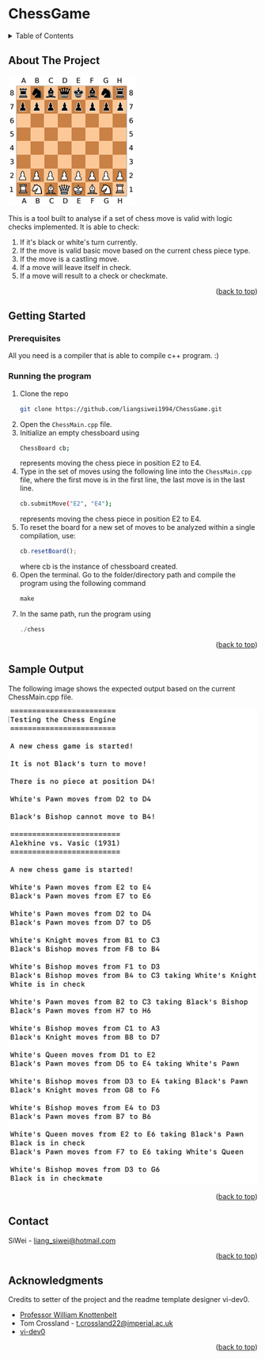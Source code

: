 <a name="readme-top"></a>

# ChessGame

<!-- TABLE OF CONTENTS -->
<details>
  <summary>Table of Contents</summary>
  <ol>
    <li><a href="#about-the-project">About The Project</a></li>
    <li>
      <a href="#getting-started">Getting Started</a>
      <ul>
        <li><a href="#prerequisites">Prerequisites</a></li>
        <li><a href="#running-the-program">Running the Program</a></li>
      </ul>
    </li>
    <li><a href="#sample-output">Sample Output</a></li>
    <li><a href="#contact">Contact</a></li>
    <li><a href="#acknowledgments">Acknowledgments</a></li>
  </ol>
</details>


<!-- ABOUT THE PROJECT -->
## About The Project

![Product Name Screen Shot][product-screenshot]

This is a tool built to analyse if a set of chess move is valid with logic checks implemented.
It is able to check:
1. If it's black or white's turn currently.
2. If the move is valid basic move based on the current chess piece type.
3. If the move is a castling move.
4. If a move will leave itself in check.
5. If a move will result to a check or checkmate.
<p align="right">(<a href="#readme-top">back to top</a>)</p>


<!-- GETTING STARTED -->
## Getting Started

### Prerequisites

All you need is a compiler that is able to compile c++ program. :)

### Running the program

1. Clone the repo
   ```sh
   git clone https://github.com/liangsiwei1994/ChessGame.git
   ```
2. Open the `ChessMain.cpp` file.
3. Initialize an empty chessboard using
   ```sh
   ChessBoard cb;
   ```
   represents moving the chess piece in position E2 to E4.
4. Type in the set of moves using the following line into the `ChessMain.cpp` file, where the first move is in the first line, the last move is in the last line.
   ```sh
   cb.submitMove("E2", "E4");
   ```
   represents moving the chess piece in position E2 to E4.
5. To reset the board for a new set of moves to be analyzed within a single compilation, use:
   ```js
   cb.resetBoard();
   ```
   where cb is the instance of chessboard created.
6. Open the terminal. Go to the folder/directory path and compile the program using the following command
   ```js
   make
   ```
7. In the same path, run the program using
   ```js
   ./chess
   ```

<p align="right">(<a href="#readme-top">back to top</a>)</p>



<!-- SAMPLE OUTPUT -->
## Sample Output

The following image shows the expected output based on the current ChessMain.cpp file.

![Sample Output Screenshot][sampleoutput-screenshot]

<p align="right">(<a href="#readme-top">back to top</a>)</p>


<!-- CONTACT -->
## Contact

SiWei - liang_siwei@hotmail.com

<p align="right">(<a href="#readme-top">back to top</a>)</p>



<!-- ACKNOWLEDGMENTS -->
## Acknowledgments

Credits to setter of the project and the readme template designer vi-dev0.

* [Professor William Knottenbelt](https://www.imperial.ac.uk/people/w.knottenbelt)
* Tom Crossland - t.crossland22@imperial.ac.uk
* [vi-dev0](https://github.com/othneildrew/Best-README-Template.git)

<p align="right">(<a href="#readme-top">back to top</a>)</p>



<!-- MARKDOWN LINKS & IMAGES -->
[product-screenshot]: images/ChessBoardImage.png
[sampleoutput-screenshot]: images/SampleOutput.png
